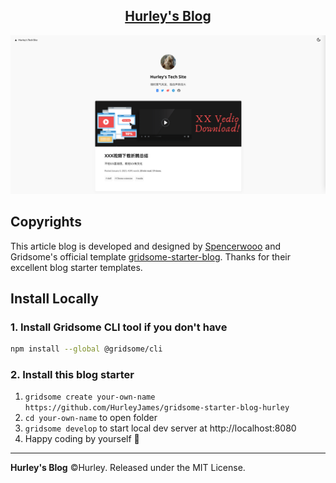 <p align="center">
  <a href="https://blog.withh.life/">
    <h2 align="center">Hurley's Blog</h2>
  </a>
</p>

![](/assets/index.png)

## Copyrights

This article blog is developed and designed by [Spencerwooo](https://github.com/spencerwooo/blog) and Gridsome's official template [gridsome-starter-blog](https://github.com/gridsome/gridsome-starter-blog). Thanks for their excellent blog starter templates.

## Install Locally

### 1. Install Gridsome CLI tool if you don't have

```bash
npm install --global @gridsome/cli
```

### 2. Install this blog starter

1. `gridsome create your-own-name https://github.com/HurleyJames/gridsome-starter-blog-hurley`
2. `cd your-own-name` to open folder
3. `gridsome develop` to start local dev server at http://localhost:8080
4. Happy coding by yourself 🎉

---

**Hurley's Blog** ©Hurley. Released under the MIT License.
